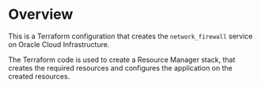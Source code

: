 # Overview 
This is a Terraform configuration that creates the `network_firewall` service on Oracle Cloud Infrastructure. 

The Terraform code is used to create a Resource Manager stack, that creates the required resources and configures the application on the created resources.
